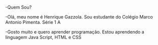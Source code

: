 -Quem Sou?

-Olá, meu nome é Henrique Gazzola. Sou estudante do Colégio Marco Antonio Pimenta. Série 1 A

-Gosto muito e quero aprender programação. Estou aprendendo a linguagem Java Script, HTML e CSS
